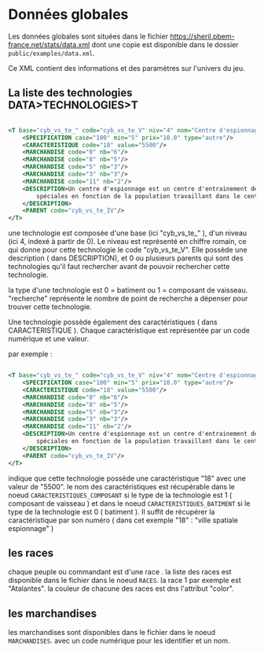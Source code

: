 # Données globales

Les données globales sont situées dans le fichier https://sheril.pbem-france.net/stats/data.xml dont une copie est
disponible dans le dossier `public/examples/data.xml`.

Ce XML contient des informations et des paramètres sur l'univers du jeu.

## La liste des technologies DATA>TECHNOLOGIES>T

```xml

<T base="cyb_vs_te_" code="cyb_vs_te_V" niv="4" nom="Centre d'espionnage embarqué" recherche="80000" type="1">
    <SPECIFICATION case="100" min="5" prix="10.0" type="autre"/>
    <CARACTERISTIQUE code="18" value="5500"/>
    <MARCHANDISE code="0" nb="6"/>
    <MARCHANDISE code="8" nb="5"/>
    <MARCHANDISE code="5" nb="3"/>
    <MARCHANDISE code="3" nb="3"/>
    <MARCHANDISE code="11" nb="2"/>
    <DESCRIPTION>Un centre d'espionnage est un centre d'entrainement de vos espions. Il permet d'effectuer des missions
        spéciales en fonction de la population travaillant dans le centre.
    </DESCRIPTION>
    <PARENT code="cyb_vs_te_IV"/>
</T>
```

une technologie est composée d'une base (ici "cyb_vs_te_" ), d'un niveau (ici 4, indexé à partir de 0).
Le niveau est représenté en chiffre romain, ce qui donne pour cette technologie le code "cyb_vs_te_V".
Elle possède une description ( dans DESCRIPTION), et 0 ou plusieurs parents qui sont des technologies qu'il faut
rechercher avant de pouvoir rechercher cette technologie.

la type d'une technologie est 0 = batiment ou 1 = composant de vaisseau.
"recherche" représente le nombre de point de recherche a dépenser pour trouver cette technologie.

Une technologie possède également des caractéristiques ( dans CARACTERISTIQUE ). Chaque caractéristique est représentée
par un code numérique et une valeur.

par exemple :

```xml

<T base="cyb_vs_te_" code="cyb_vs_te_V" niv="4" nom="Centre d'espionnage embarqué" recherche="80000" type="1">
    <SPECIFICATION case="100" min="5" prix="10.0" type="autre"/>
    <CARACTERISTIQUE code="18" value="5500"/>
    <MARCHANDISE code="0" nb="6"/>
    <MARCHANDISE code="8" nb="5"/>
    <MARCHANDISE code="5" nb="3"/>
    <MARCHANDISE code="3" nb="3"/>
    <MARCHANDISE code="11" nb="2"/>
    <DESCRIPTION>Un centre d'espionnage est un centre d'entrainement de vos espions. Il permet d'effectuer des missions
        spéciales en fonction de la population travaillant dans le centre.
    </DESCRIPTION>
    <PARENT code="cyb_vs_te_IV"/>
</T>
```

indique que cette technologie possède une caractéristique "18" avec une valeur de "5500". le nom des caractéristiques
est récupérable dans le noeud `CARACTERISTIQUES_COMPOSANT` si le type de la technologie est 1 ( composant de vaisseau )
 et dans le noeud `CARACTERISTIQUES_BATIMENT` si le type de la technologie est 0 ( batiment ).
Il suffit de récupérer la caractéristique par son numéro ( dans cet exemple "18" : "ville spatiale espionnage" )



## les races
chaque peuple ou commandant est d'une race . la liste des races est disponible dans le fichier dans le noeud `RACES`.
la race 1 par exemple est "Atalantes". la couleur de chacune des races est dns l'attribut "color".

## les marchandises
les marchandises sont disponibles dans le fichier dans le noeud `MARCHANDISES`. avec un code numérique pour les identifier et un nom.

